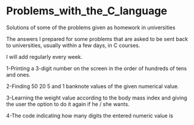 # Problems_with_the_C_language
Solutions of some of the problems given as homework in universities


The answers I prepared for some problems that are asked to be sent back to universities, usually within a few days, in C courses.

I will add regularly every week.

1-Printing a 3-digit number on the screen in the order of hundreds of tens and ones.

2-Finding 50 20 5 and 1 banknote values ​​of the given numerical value.

3-Learning the weight value according to the body mass index and giving the user the option to do it again if he / she wants.

4-The code indicating how many digits the entered numeric value is




